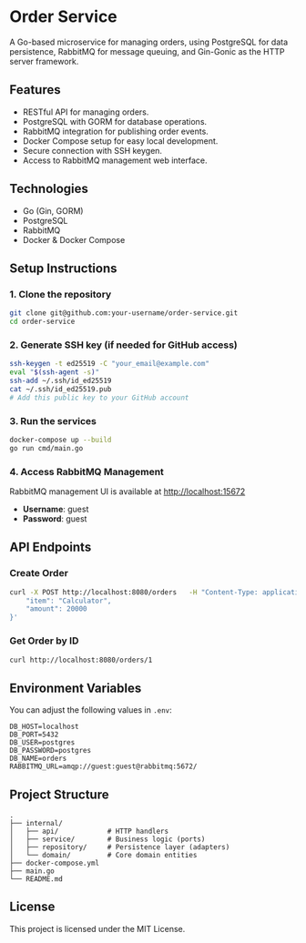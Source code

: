 
# Order Service

A Go-based microservice for managing orders, using PostgreSQL for data persistence, RabbitMQ for message queuing, and Gin-Gonic as the HTTP server framework.

## Features

- RESTful API for managing orders.
- PostgreSQL with GORM for database operations.
- RabbitMQ integration for publishing order events.
- Docker Compose setup for easy local development.
- Secure connection with SSH keygen.
- Access to RabbitMQ management web interface.

## Technologies

- Go (Gin, GORM)
- PostgreSQL
- RabbitMQ
- Docker & Docker Compose

## Setup Instructions

### 1. Clone the repository

```bash
git clone git@github.com:your-username/order-service.git
cd order-service
```

### 2. Generate SSH key (if needed for GitHub access)

```bash
ssh-keygen -t ed25519 -C "your_email@example.com"
eval "$(ssh-agent -s)"
ssh-add ~/.ssh/id_ed25519
cat ~/.ssh/id_ed25519.pub
# Add this public key to your GitHub account
```

### 3. Run the services

```bash
docker-compose up --build
go run cmd/main.go
```

### 4. Access RabbitMQ Management

RabbitMQ management UI is available at [http://localhost:15672](http://localhost:15672)

- **Username**: guest
- **Password**: guest

## API Endpoints

### Create Order

```bash
curl -X POST http://localhost:8080/orders   -H "Content-Type: application/json"   -d '{
    "item": "Calculator",
    "amount": 20000
}'
```

### Get Order by ID

```bash
curl http://localhost:8080/orders/1
```

## Environment Variables

You can adjust the following values in `.env`:

```env
DB_HOST=localhost
DB_PORT=5432
DB_USER=postgres
DB_PASSWORD=postgres
DB_NAME=orders
RABBITMQ_URL=amqp://guest:guest@rabbitmq:5672/
```

## Project Structure

```
.
├── internal/
│   ├── api/            # HTTP handlers
│   ├── service/        # Business logic (ports)
│   ├── repository/     # Persistence layer (adapters)
│   └── domain/         # Core domain entities
├── docker-compose.yml
├── main.go
└── README.md
```

## License

This project is licensed under the MIT License.
